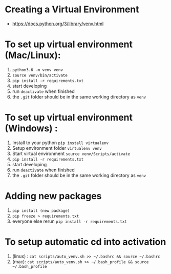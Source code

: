 # Creating a Virtual Environment
-  https://docs.python.org/3/library/venv.html

# To set up virtual environment (Mac/Linux):
1. `python3.6 -m venv venv`
2.  `source venv/bin/activate`
3.  `pip install -r requirements.txt`
4. start developing
5. run `deactivate` when finished
6. the `.git` folder should be in the same working directory as `venv`

# To set up virtual environment (Windows) :
1. Install to your python `pip install virtualenv`
2. Setup environment folder `virtualenv venv`
3. Start virtual environment `source venv/Scripts/activate`
4. `pip install -r requirements.txt`
5. start developing
6. run `deactivate` when finished
7. the `.git` folder should be in the same working directory as `venv`

# Adding new packages
1. `pip install (new package)`
2. `pip freeze > requirements.txt`
3.  everyone else rerun `pip install -r requirements.txt`

# To setup automatic cd into activation
1. (linux) : `cat scripts/auto_venv.sh >> ~/.bashrc && source ~/.bashrc`
2. (mac): `cat scripts/auto_venv.sh >> ~/.bash_profile && source ~/.bash_profile`